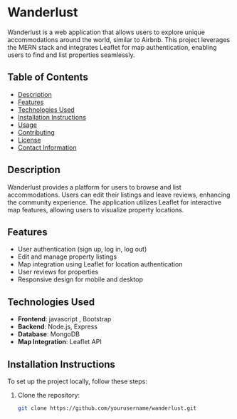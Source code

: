 # Wanderlust

Wanderlust is a web application that allows users to explore unique accommodations around the world, similar to Airbnb. This project leverages the MERN stack and integrates Leaflet for map authentication, enabling users to find and list properties seamlessly.

## Table of Contents

- [Description](#description)
- [Features](#features)
- [Technologies Used](#technologies-used)
- [Installation Instructions](#installation-instructions)
- [Usage](#usage)
- [Contributing](#contributing)
- [License](#license)
- [Contact Information](#contact-information)

## Description

Wanderlust provides a platform for users to browse and list accommodations. Users can edit their listings and leave reviews, enhancing the community experience. The application utilizes Leaflet for interactive map features, allowing users to visualize property locations.

## Features

- User authentication (sign up, log in, log out)
- Edit and manage property listings
- Map integration using Leaflet for location authentication
- User reviews for properties
- Responsive design for mobile and desktop

## Technologies Used

- **Frontend**: javascript , Bootstrap
- **Backend**: Node.js, Express
- **Database**: MongoDB
- **Map Integration**: Leaflet API

## Installation Instructions

To set up the project locally, follow these steps:

1. Clone the repository:
   ```bash
   git clone https://github.com/yourusername/wanderlust.git
